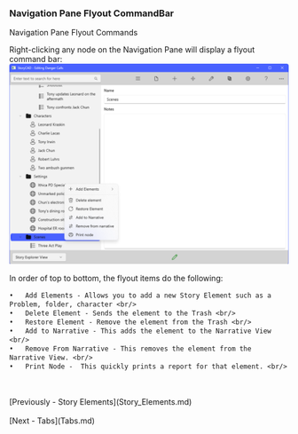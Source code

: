 ### Navigation Pane Flyout CommandBar ###
Navigation Pane Flyout Commands <br/>

Right-clicking any node on the Navigation Pane will display a  flyout command bar: <br/>
![](Navigation-Pane-Flyout-CommandBar.png)

In order of top to bottom, the flyout items do the following: <br/>

	•	Add Elements - Allows you to add a new Story Element such as a Problem, folder, character <br/>
	•	Delete Element - Sends the element to the Trash <br/>
	•	Restore Element - Remove the element from the Trash <br/>
	•	Add to Narrative - This adds the element to the Narrative View <br/>
	•	Remove From Narrative - This removes the element from the Narrative View. <br/>
	•	Print Node -  This quickly prints a report for that element. <br/>

 <br/>
 <br/>
[Previously - Story Elements](Story_Elements.md) <br/>
 <br/>
[Next - Tabs](Tabs.md) <br/>
 <br/>
